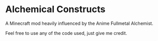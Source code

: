 # Alchemical Constructs
A Minecraft mod heavily influenced by the Anime Fullmetal Alchemist.

Feel free to use any of the code used, just give me credit.
